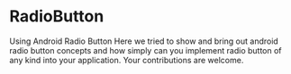 # RadioButton
Using Android Radio Button
Here we tried to show and bring out android radio button concepts
and how simply can you implement radio button of any kind into your application.
Your contributions are welcome.

